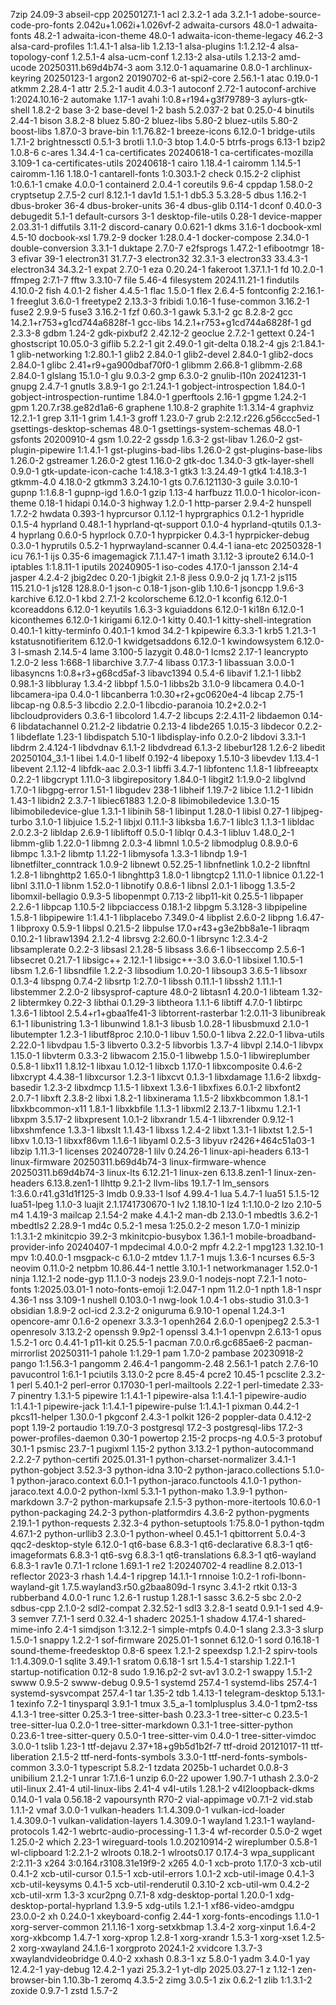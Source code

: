 7zip 24.09-3
abseil-cpp 20250127.1-1
acl 2.3.2-1
ada 3.2.1-1
adobe-source-code-pro-fonts 2.042u+1.062i+1.026vf-2
adwaita-cursors 48.0-1
adwaita-fonts 48.2-1
adwaita-icon-theme 48.0-1
adwaita-icon-theme-legacy 46.2-3
alsa-card-profiles 1:1.4.1-1
alsa-lib 1.2.13-1
alsa-plugins 1:1.2.12-4
alsa-topology-conf 1.2.5.1-4
alsa-ucm-conf 1.2.13-2
alsa-utils 1.2.13-2
amd-ucode 20250311.b69d4b74-3
aom 3.12.0-1
aquamarine 0.8.0-1
archlinux-keyring 20250123-1
argon2 20190702-6
at-spi2-core 2.56.1-1
atac 0.19.0-1
atkmm 2.28.4-1
attr 2.5.2-1
audit 4.0.3-1
autoconf 2.72-1
autoconf-archive 1:2024.10.16-2
automake 1.17-1
avahi 1:0.8+r194+g3f79789-3
aylurs-gtk-shell 1.8.2-2
base 3-2
base-devel 1-2
bash 5.2.037-2
bat 0.25.0-4
binutils 2.44-1
bison 3.8.2-8
bluez 5.80-2
bluez-libs 5.80-2
bluez-utils 5.80-2
boost-libs 1.87.0-3
brave-bin 1:1.76.82-1
breeze-icons 6.12.0-1
bridge-utils 1.7.1-2
brightnessctl 0.5.1-3
brotli 1.1.0-3
btop 1.4.0-5
btrfs-progs 6.13-1
bzip2 1.0.8-6
c-ares 1.34.4-1
ca-certificates 20240618-1
ca-certificates-mozilla 3.109-1
ca-certificates-utils 20240618-1
cairo 1.18.4-1
cairomm 1.14.5-1
cairomm-1.16 1.18.0-1
cantarell-fonts 1:0.303.1-2
check 0.15.2-2
cliphist 1:0.6.1-1
cmake 4.0.0-1
containerd 2.0.4-1
coreutils 9.6-4
cppdap 1.58.0-2
cryptsetup 2.7.5-2
curl 8.12.1-1
dav1d 1.5.1-1
db5.3 5.3.28-5
dbus 1.16.2-1
dbus-broker 36-4
dbus-broker-units 36-4
dbus-glib 0.114-1
dconf 0.40.0-3
debugedit 5.1-1
default-cursors 3-1
desktop-file-utils 0.28-1
device-mapper 2.03.31-1
diffutils 3.11-2
discord-canary 0.0.621-1
dkms 3.1.6-1
docbook-xml 4.5-10
docbook-xsl 1.79.2-9
docker 1:28.0.4-1
docker-compose 2.34.0-1
double-conversion 3.3.1-1
duktape 2.7.0-7
e2fsprogs 1.47.2-1
efibootmgr 18-3
efivar 39-1
electron31 31.7.7-3
electron32 32.3.1-3
electron33 33.4.3-1
electron34 34.3.2-1
expat 2.7.0-1
eza 0.20.24-1
fakeroot 1.37.1.1-1
fd 10.2.0-1
ffmpeg 2:7.1-7
fftw 3.3.10-7
file 5.46-4
filesystem 2024.11.21-1
findutils 4.10.0-2
fish 4.0.1-2
fisher 4.4.5-1
flac 1.5.0-1
flex 2.6.4-5
fontconfig 2:2.16.1-1
freeglut 3.6.0-1
freetype2 2.13.3-3
fribidi 1.0.16-1
fuse-common 3.16.2-1
fuse2 2.9.9-5
fuse3 3.16.2-1
fzf 0.60.3-1
gawk 5.3.1-2
gc 8.2.8-2
gcc 14.2.1+r753+g1cd744a6828f-1
gcc-libs 14.2.1+r753+g1cd744a6828f-1
gd 2.3.3-8
gdbm 1.24-2
gdk-pixbuf2 2.42.12-2
geoclue 2.7.2-1
gettext 0.24-1
ghostscript 10.05.0-3
giflib 5.2.2-1
git 2.49.0-1
git-delta 0.18.2-4
gjs 2:1.84.1-1
glib-networking 1:2.80.1-1
glib2 2.84.0-1
glib2-devel 2.84.0-1
glib2-docs 2.84.0-1
glibc 2.41+r9+ga900dbaf70f0-1
glibmm 2.66.8-1
glibmm-2.68 2.84.0-1
glslang 15.1.0-1
glu 9.0.3-2
gmp 6.3.0-2
gnulib-l10n 20241231-1
gnupg 2.4.7-1
gnutls 3.8.9-1
go 2:1.24.1-1
gobject-introspection 1.84.0-1
gobject-introspection-runtime 1.84.0-1
gperftools 2.16-1
gpgme 1.24.2-1
gpm 1.20.7.r38.ge82d1a6-6
graphene 1.10.8-2
graphite 1:1.3.14-4
graphviz 12.2.1-1
grep 3.11-1
grim 1.4.1-3
groff 1.23.0-7
grub 2:2.12.r226.g56ccc5ed-1
gsettings-desktop-schemas 48.0-1
gsettings-system-schemas 48.0-1
gsfonts 20200910-4
gsm 1.0.22-2
gssdp 1.6.3-2
gst-libav 1.26.0-2
gst-plugin-pipewire 1:1.4.1-1
gst-plugins-bad-libs 1.26.0-2
gst-plugins-base-libs 1.26.0-2
gstreamer 1.26.0-2
gtest 1.16.0-2
gtk-doc 1.34.0-3
gtk-layer-shell 0.9.0-1
gtk-update-icon-cache 1:4.18.3-1
gtk3 1:3.24.49-1
gtk4 1:4.18.3-1
gtkmm-4.0 4.18.0-2
gtkmm3 3.24.10-1
gts 0.7.6.121130-3
guile 3.0.10-1
gupnp 1:1.6.8-1
gupnp-igd 1.6.0-1
gzip 1.13-4
harfbuzz 11.0.0-1
hicolor-icon-theme 0.18-1
hidapi 0.14.0-3
highway 1.2.0-1
http-parser 2.9.4-2
hunspell 1.7.2-2
hwdata 0.393-1
hyprcursor 0.1.12-1
hyprgraphics 0.1.2-1
hypridle 0.1.5-4
hyprland 0.48.1-1
hyprland-qt-support 0.1.0-4
hyprland-qtutils 0.1.3-4
hyprlang 0.6.0-5
hyprlock 0.7.0-1
hyprpicker 0.4.3-1
hyprpicker-debug 0.3.0-1
hyprutils 0.5.2-1
hyprwayland-scanner 0.4.4-1
iana-etc 20250328-1
icu 76.1-1
ijs 0.35-6
imagemagick 7.1.1.47-1
imath 3.1.12-3
iproute2 6.14.0-1
iptables 1:1.8.11-1
iputils 20240905-1
iso-codes 4.17.0-1
jansson 2.14-4
jasper 4.2.4-2
jbig2dec 0.20-1
jbigkit 2.1-8
jless 0.9.0-2
jq 1.7.1-2
js115 115.21.0-1
js128 128.8.0-1
json-c 0.18-1
json-glib 1.10.6-1
jsoncpp 1.9.6-3
karchive 6.12.0-1
kbd 2.7.1-2
kcolorscheme 6.12.0-1
kconfig 6.12.0-1
kcoreaddons 6.12.0-1
keyutils 1.6.3-3
kguiaddons 6.12.0-1
ki18n 6.12.0-1
kiconthemes 6.12.0-1
kirigami 6.12.0-1
kitty 0.40.1-1
kitty-shell-integration 0.40.1-1
kitty-terminfo 0.40.1-1
kmod 34.2-1
kpipewire 6.3.3-1
krb5 1.21.3-1
kstatusnotifieritem 6.12.0-1
kwidgetsaddons 6.12.0-1
kwindowsystem 6.12.0-3
l-smash 2.14.5-4
lame 3.100-5
lazygit 0.48.0-1
lcms2 2.17-1
leancrypto 1.2.0-2
less 1:668-1
libarchive 3.7.7-4
libass 0.17.3-1
libassuan 3.0.0-1
libasyncns 1:0.8+r3+g68cd5af-3
libavc1394 0.5.4-6
libavif 1.2.1-1
libb2 0.98.1-3
libbluray 1.3.4-2
libbpf 1.5.0-1
libbs2b 3.1.0-9
libcamera 0.4.0-1
libcamera-ipa 0.4.0-1
libcanberra 1:0.30+r2+gc0620e4-4
libcap 2.75-1
libcap-ng 0.8.5-3
libcdio 2.2.0-1
libcdio-paranoia 10.2+2.0.2-1
libcloudproviders 0.3.6-1
libcolord 1.4.7-2
libcups 2:2.4.11-2
libdaemon 0.14-6
libdatachannel 0.21.2-2
libdatrie 0.2.13-4
libde265 1.0.15-3
libdecor 0.2.2-1
libdeflate 1.23-1
libdispatch 5.10-1
libdisplay-info 0.2.0-2
libdovi 3.3.1-1
libdrm 2.4.124-1
libdvdnav 6.1.1-2
libdvdread 6.1.3-2
libebur128 1.2.6-2
libedit 20250104_3.1-1
libei 1.4.0-1
libelf 0.192-4
libepoxy 1.5.10-3
libevdev 1.13.4-1
libevent 2.1.12-4
libfdk-aac 2.0.3-1
libffi 3.4.7-1
libfontenc 1.1.8-1
libfreeaptx 0.2.2-1
libgcrypt 1.11.0-3
libgirepository 1.84.0-1
libgit2 1:1.9.0-2
libglvnd 1.7.0-1
libgpg-error 1.51-1
libgudev 238-1
libheif 1.19.7-2
libice 1.1.2-1
libidn 1.43-1
libidn2 2.3.7-1
libiec61883 1.2.0-8
libimobiledevice 1.3.0-15
libimobiledevice-glue 1.3.1-1
libinih 58-1
libinput 1.28.0-1
libisl 0.27-1
libjpeg-turbo 3.1.0-1
libjuice 1.5.2-1
libjxl 0.11.1-3
libksba 1.6.7-1
liblc3 1.1.3-1
libldac 2.0.2.3-2
libldap 2.6.9-1
libliftoff 0.5.0-1
liblqr 0.4.3-1
libluv 1.48.0_2-1
libmm-glib 1.22.0-1
libmng 2.0.3-4
libmnl 1.0.5-2
libmodplug 0.8.9.0-6
libmpc 1.3.1-2
libmtp 1.1.22-1
libmysofa 1.3.3-1
libndp 1.9-1
libnetfilter_conntrack 1.0.9-2
libnewt 0.52.25-1
libnfnetlink 1.0.2-2
libnftnl 1.2.8-1
libnghttp2 1.65.0-1
libnghttp3 1.8.0-1
libngtcp2 1.11.0-1
libnice 0.1.22-1
libnl 3.11.0-1
libnm 1.52.0-1
libnotify 0.8.6-1
libnsl 2.0.1-1
libogg 1.3.5-2
libomxil-bellagio 0.9.3-5
libopenmpt 0.7.13-2
libp11-kit 0.25.5-1
libpaper 2.2.6-1
libpcap 1.10.5-2
libpciaccess 0.18.1-2
libpgm 5.3.128-3
libpipeline 1.5.8-1
libpipewire 1:1.4.1-1
libplacebo 7.349.0-4
libplist 2.6.0-2
libpng 1.6.47-1
libproxy 0.5.9-1
libpsl 0.21.5-2
libpulse 17.0+r43+g3e2bb8a1e-1
libraqm 0.10.2-1
libraw1394 2.1.2-4
librsvg 2:2.60.0-1
librsync 1:2.3.4-2
libsamplerate 0.2.2-3
libsasl 2.1.28-5
libsass 3.6.6-1
libseccomp 2.5.6-1
libsecret 0.21.7-1
libsigc++ 2.12.1-1
libsigc++-3.0 3.6.0-1
libsixel 1.10.5-1
libsm 1.2.6-1
libsndfile 1.2.2-3
libsodium 1.0.20-1
libsoup3 3.6.5-1
libsoxr 0.1.3-4
libspng 0.7.4-2
libsrtp 1:2.7.0-1
libssh 0.11.1-1
libssh2 1.11.1-1
libstemmer 2.2.0-2
libsysprof-capture 48.0-2
libtasn1 4.20.0-1
libteam 1.32-2
libtermkey 0.22-3
libthai 0.1.29-3
libtheora 1.1.1-6
libtiff 4.7.0-1
libtirpc 1.3.6-1
libtool 2.5.4+r1+gbaa1fe41-3
libtorrent-rasterbar 1:2.0.11-3
libunibreak 6.1-1
libunistring 1.3-1
libunwind 1.8.1-3
libusb 1.0.28-1
libusbmuxd 2.1.0-1
libutempter 1.2.3-1
libutf8proc 2.10.0-1
libuv 1.50.0-1
libva 2.22.0-1
libva-utils 2.22.0-1
libvdpau 1.5-3
libverto 0.3.2-5
libvorbis 1.3.7-4
libvpl 2.14.0-1
libvpx 1.15.0-1
libvterm 0.3.3-2
libwacom 2.15.0-1
libwebp 1.5.0-1
libwireplumber 0.5.8-1
libx11 1.8.12-1
libxau 1.0.12-1
libxcb 1.17.0-1
libxcomposite 0.4.6-2
libxcrypt 4.4.38-1
libxcursor 1.2.3-1
libxcvt 0.1.3-1
libxdamage 1.1.6-2
libxdg-basedir 1.2.3-2
libxdmcp 1.1.5-1
libxext 1.3.6-1
libxfixes 6.0.1-2
libxfont2 2.0.7-1
libxft 2.3.8-2
libxi 1.8.2-1
libxinerama 1.1.5-2
libxkbcommon 1.8.1-1
libxkbcommon-x11 1.8.1-1
libxkbfile 1.1.3-1
libxml2 2.13.7-1
libxmu 1.2.1-1
libxpm 3.5.17-2
libxpresent 1.0.1-2
libxrandr 1.5.4-1
libxrender 0.9.12-1
libxshmfence 1.3.3-1
libxslt 1.1.43-1
libxss 1.2.4-2
libxt 1.3.1-1
libxtst 1.2.5-1
libxv 1.0.13-1
libxxf86vm 1.1.6-1
libyaml 0.2.5-3
libyuv r2426+464c51a03-1
libzip 1.11.3-1
licenses 20240728-1
lilv 0.24.26-1
linux-api-headers 6.13-1
linux-firmware 20250311.b69d4b74-3
linux-firmware-whence 20250311.b69d4b74-3
linux-lts 6.12.21-1
linux-zen 6.13.8.zen1-1
linux-zen-headers 6.13.8.zen1-1
llhttp 9.2.1-2
llvm-libs 19.1.7-1
lm_sensors 1:3.6.0.r41.g31d1f125-3
lmdb 0.9.33-1
lsof 4.99.4-1
lua 5.4.7-1
lua51 5.1.5-12
lua51-lpeg 1.1.0-3
luajit 2.1.1741730670-1
lv2 1.18.10-1
lz4 1:1.10.0-2
lzo 2.10-5
m4 1.4.19-3
mailcap 2.1.54-2
make 4.4.1-2
man-db 2.13.0-1
mbedtls 3.6.2-1
mbedtls2 2.28.9-1
md4c 0.5.2-1
mesa 1:25.0.2-2
meson 1.7.0-1
minizip 1:1.3.1-2
mkinitcpio 39.2-3
mkinitcpio-busybox 1.36.1-1
mobile-broadband-provider-info 20240407-1
mpdecimal 4.0.0-2
mpfr 4.2.2-1
mpg123 1.32.10-1
mpv 1:0.40.0-1
msgpack-c 6.1.0-2
mtdev 1.1.7-1
mujs 1.3.6-1
ncurses 6.5-3
neovim 0.11.0-2
netpbm 10.86.44-1
nettle 3.10.1-1
networkmanager 1.52.0-1
ninja 1.12.1-2
node-gyp 11.1.0-3
nodejs 23.9.0-1
nodejs-nopt 7.2.1-1
noto-fonts 1:2025.03.01-1
noto-fonts-emoji 1:2.047-1
npm 11.2.0-1
npth 1.8-1
nspr 4.36-1
nss 3.109-1
nushell 0.103.0-1
nwg-look 1.0.4-1
obs-studio 31.0.3-1
obsidian 1.8.9-2
ocl-icd 2.3.2-2
oniguruma 6.9.10-1
openal 1.24.3-1
opencore-amr 0.1.6-2
openexr 3.3.3-1
openh264 2.6.0-1
openjpeg2 2.5.3-1
openresolv 3.13.2-2
openssh 9.9p2-1
openssl 3.4.1-1
openvpn 2.6.13-1
opus 1.5.2-1
orc 0.4.41-1
p11-kit 0.25.5-1
pacman 7.0.0.r6.gc685ae6-2
pacman-mirrorlist 20250311-1
pahole 1:1.29-1
pam 1.7.0-2
pambase 20230918-2
pango 1:1.56.3-1
pangomm 2.46.4-1
pangomm-2.48 2.56.1-1
patch 2.7.6-10
pavucontrol 1:6.1-1
pciutils 3.13.0-2
pcre 8.45-4
pcre2 10.45-1
pcsclite 2.3.2-1
perl 5.40.1-2
perl-error 0.17030-1
perl-mailtools 2.22-1
perl-timedate 2.33-7
pinentry 1.3.1-5
pipewire 1:1.4.1-1
pipewire-alsa 1:1.4.1-1
pipewire-audio 1:1.4.1-1
pipewire-jack 1:1.4.1-1
pipewire-pulse 1:1.4.1-1
pixman 0.44.2-1
pkcs11-helper 1.30.0-1
pkgconf 2.4.3-1
polkit 126-2
poppler-data 0.4.12-2
popt 1.19-2
portaudio 1:19.7.0-3
postgresql 17.2-3
postgresql-libs 17.2-3
power-profiles-daemon 0.30-1
powertop 2.15-2
procps-ng 4.0.5-3
protobuf 30.1-1
psmisc 23.7-1
pugixml 1.15-2
python 3.13.2-1
python-autocommand 2.2.2-7
python-certifi 2025.01.31-1
python-charset-normalizer 3.4.1-1
python-gobject 3.52.3-3
python-idna 3.10-2
python-jaraco.collections 5.1.0-1
python-jaraco.context 6.0.1-1
python-jaraco.functools 4.1.0-1
python-jaraco.text 4.0.0-2
python-lxml 5.3.1-1
python-mako 1.3.9-1
python-markdown 3.7-2
python-markupsafe 2.1.5-3
python-more-itertools 10.6.0-1
python-packaging 24.2-3
python-platformdirs 4.3.6-2
python-pygments 2.19.1-1
python-requests 2.32.3-4
python-setuptools 1:75.8.0-1
python-tqdm 4.67.1-2
python-urllib3 2.3.0-1
python-wheel 0.45.1-1
qbittorrent 5.0.4-3
qqc2-desktop-style 6.12.0-1
qt6-base 6.8.3-1
qt6-declarative 6.8.3-1
qt6-imageformats 6.8.3-1
qt6-svg 6.8.3-1
qt6-translations 6.8.3-1
qt6-wayland 6.8.3-1
rav1e 0.7.1-1
rclone 1.69.1-1
re2 1:20240702-4
readline 8.2.013-1
reflector 2023-3
rhash 1.4.4-1
ripgrep 14.1.1-1
rnnoise 1:0.2-1
rofi-lbonn-wayland-git 1.7.5.wayland3.r50.g2baa809d-1
rsync 3.4.1-2
rtkit 0.13-3
rubberband 4.0.0-1
runc 1.2.6-1
rustup 1.28.1-1
sassc 3.6.2-5
sbc 2.0-2
sdbus-cpp 2.1.0-2
sdl2-compat 2.32.52-1
sdl3 3.2.8-1
seatd 0.9.1-1
sed 4.9-3
semver 7.7.1-1
serd 0.32.4-1
shaderc 2025.1-1
shadow 4.17.4-1
shared-mime-info 2.4-1
simdjson 1:3.12.2-1
simple-mtpfs 0.4.0-1
slang 2.3.3-3
slurp 1.5.0-1
snappy 1.2.2-1
sof-firmware 2025.01-1
sonnet 6.12.0-1
sord 0.16.18-1
sound-theme-freedesktop 0.8-6
speex 1.2.1-2
speexdsp 1.2.1-2
spirv-tools 1:1.4.309.0-1
sqlite 3.49.1-1
sratom 0.6.18-1
srt 1.5.4-1
starship 1.22.1-1
startup-notification 0.12-8
sudo 1.9.16.p2-2
svt-av1 3.0.2-1
swappy 1.5.1-2
swww 0.9.5-2
swww-debug 0.9.5-1
systemd 257.4-1
systemd-libs 257.4-1
systemd-sysvcompat 257.4-1
tar 1.35-2
tdb 1.4.13-1
telegram-desktop 5.13.1-1
texinfo 7.2-1
tinysparql 3.9.1-1
tmux 3.5_a-1
tomlplusplus 3.4.0-1
tpm2-tss 4.1.3-1
tree-sitter 0.25.3-1
tree-sitter-bash 0.23.3-1
tree-sitter-c 0.23.5-1
tree-sitter-lua 0.2.0-1
tree-sitter-markdown 0.3.1-1
tree-sitter-python 0.23.6-1
tree-sitter-query 0.5.0-1
tree-sitter-vim 0.4.0-1
tree-sitter-vimdoc 3.0.0-1
tslib 1.23-1
ttf-dejavu 2.37+18+g9b5d1b2f-7
ttf-droid 20121017-11
ttf-liberation 2.1.5-2
ttf-nerd-fonts-symbols 3.3.0-1
ttf-nerd-fonts-symbols-common 3.3.0-1
typescript 5.8.2-1
tzdata 2025b-1
uchardet 0.0.8-3
unibilium 2.1.2-1
unrar 1:7.1.6-1
unzip 6.0-22
upower 1.90.7-1
uthash 2.3.0-2
util-linux 2.41-4
util-linux-libs 2.41-4
v4l-utils 1.28.1-2
v4l2loopback-dkms 0.14.0-1
vala 0.56.18-2
vapoursynth R70-2
vial-appimage v0.7.1-2
vid.stab 1.1.1-2
vmaf 3.0.0-1
vulkan-headers 1:1.4.309.0-1
vulkan-icd-loader 1.4.309.0-1
vulkan-validation-layers 1.4.309.0-1
wayland 1.23.1-1
wayland-protocols 1.42-1
webrtc-audio-processing-1 1.3-4
wf-recorder 0.5.0-2
wget 1.25.0-2
which 2.23-1
wireguard-tools 1.0.20210914-2
wireplumber 0.5.8-1
wl-clipboard 1:2.2.1-2
wlroots 0.18.2-1
wlroots0.17 0.17.4-3
wpa_supplicant 2:2.11-3
x264 3:0.164.r3108.31e19f9-2
x265 4.0-1
xcb-proto 1.17.0-3
xcb-util 0.4.1-2
xcb-util-cursor 0.1.5-1
xcb-util-errors 1.0.1-2
xcb-util-image 0.4.1-3
xcb-util-keysyms 0.4.1-5
xcb-util-renderutil 0.3.10-2
xcb-util-wm 0.4.2-2
xcb-util-xrm 1.3-3
xcur2png 0.7.1-8
xdg-desktop-portal 1.20.0-1
xdg-desktop-portal-hyprland 1.3.9-5
xdg-utils 1.2.1-1
xf86-video-amdgpu 23.0.0-2
xh 0.24.0-1
xkeyboard-config 2.44-1
xorg-fonts-encodings 1.1.0-1
xorg-server-common 21.1.16-1
xorg-setxkbmap 1.3.4-2
xorg-xinput 1.6.4-2
xorg-xkbcomp 1.4.7-1
xorg-xprop 1.2.8-1
xorg-xrandr 1.5.3-1
xorg-xset 1.2.5-2
xorg-xwayland 24.1.6-1
xorgproto 2024.1-2
xvidcore 1.3.7-3
xwaylandvideobridge 0.4.0-2
xxhash 0.8.3-1
xz 5.8.0-1
yadm 3.4.0-1
yay 12.4.2-1
yay-debug 12.4.2-1
yazi 25.3.2-1
yt-dlp 2025.03.27-1
z 1.12-1
zen-browser-bin 1.10.3b-1
zeromq 4.3.5-2
zimg 3.0.5-1
zix 0.6.2-1
zlib 1:1.3.1-2
zoxide 0.9.7-1
zstd 1.5.7-2
